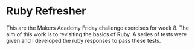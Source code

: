 Ruby Refresher
==============

This are the Makers Academy Friday challenge exercises for week 8.  The aim of this work is to revisiting the basics of Ruby.  A series of tests were given and I developed the ruby responses to pass these tests.  
